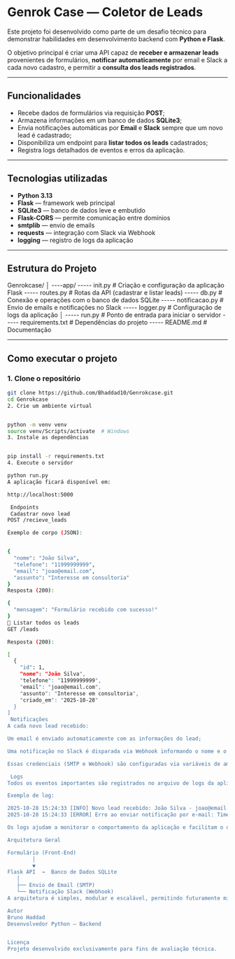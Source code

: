 #  Genrok Case — Coletor de Leads

Este projeto foi desenvolvido como parte de um desafio técnico para demonstrar habilidades em desenvolvimento backend com **Python e Flask**.

O objetivo principal é criar uma API capaz de **receber e armazenar leads** provenientes de formulários, **notificar automaticamente** por email e Slack a cada novo cadastro, e permitir a **consulta dos leads registrados**.

---

##  Funcionalidades

- Recebe dados de formulários via requisição **POST**;
- Armazena informações em um banco de dados **SQLite3**;
- Envia notificações automáticas por **Email** e **Slack** sempre que um novo lead é cadastrado;
- Disponibiliza um endpoint para **listar todos os leads** cadastrados;
- Registra logs detalhados de eventos e erros da aplicação.

---

##  Tecnologias utilizadas

- **Python 3.13**
- **Flask** — framework web principal
- **SQLite3** — banco de dados leve e embutido
- **Flask-CORS** — permite comunicação entre domínios
- **smtplib** — envio de emails
- **requests** — integração com Slack via Webhook
- **logging** — registro de logs da aplicação

---

##  Estrutura do Projeto

Genrokcase/
│
----app/
----- init.py # Criação e configuração da aplicação Flask
----- routes.py # Rotas da API (cadastrar e listar leads)
----- db.py # Conexão e operações com o banco de dados SQLite
----- notificacao.py # Envio de emails e notificações no Slack
----- logger.py # Configuração de logs da aplicação
│
----- run.py # Ponto de entrada para iniciar o servidor
----- requirements.txt # Dependências do projeto
----- README.md # Documentação


---

##  Como executar o projeto

### 1. Clone o repositório
```bash
git clone https://github.com/Bhaddad10/Genrokcase.git
cd Genrokcase
2. Crie um ambiente virtual


python -m venv venv
source venv/Scripts/activate  # Windows
3. Instale as dependências


pip install -r requirements.txt
4. Execute o servidor

python run.py
A aplicação ficará disponível em:

http://localhost:5000

 Endpoints
 Cadastrar novo lead
POST /recieve_leads

Exemplo de corpo (JSON):


{
  "nome": "João Silva",
  "telefone": "11999999999",
  "email": "joao@email.com",
  "assunto": "Interesse em consultoria"
}
Resposta (200):

{
  "mensagem": "Formulário recebido com sucesso!"
}
🔹 Listar todos os leads
GET /leads

Resposta (200):

[
  {
    "id": 1,
    "nome": "João Silva",
    "telefone": "11999999999",
    "email": "joao@email.com",
    "assunto": "Interesse em consultoria",
    "criado_em": "2025-10-28"
  }
]
 Notificações
A cada novo lead recebido:

Um email é enviado automaticamente com as informações do lead;

Uma notificação no Slack é disparada via Webhook informando o nome e o email do remetente.

Essas credenciais (SMTP e Webhook) são configuradas via variáveis de ambiente para manter segurança e evitar exposição de dados sensíveis no código.

 Logs
Todos os eventos importantes são registrados no arquivo de logs da aplicação, incluindo erros e ações de cadastro.

Exemplo de log:

2025-10-28 15:24:33 [INFO] Novo lead recebido: João Silva - joao@email.com
2025-10-28 15:24:33 [ERROR] Erro ao enviar notificação por e-mail: Timeout

Os logs ajudam a monitorar o comportamento da aplicação e facilitam o diagnóstico de problemas em ambiente de produção.

Arquitetura Geral

Formulário (Front-End)
        │
        ▼
Flask API  →  Banco de Dados SQLite
   │
   ├── Envio de Email (SMTP)
   └── Notificação Slack (Webhook)
A arquitetura é simples, modular e escalável, permitindo futuramente migrar para bancos como PostgreSQL ou adicionar filas de mensagens para notificações assíncronas.

Autor
Bruno Haddad
Desenvolvedor Python — Backend


Licença
Projeto desenvolvido exclusivamente para fins de avaliação técnica.

